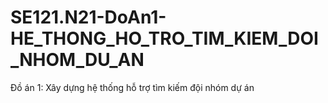 # SE121.N21-DoAn1-HE_THONG_HO_TRO_TIM_KIEM_DOI_NHOM_DU_AN
Đồ án 1: Xây dựng hệ thống hỗ trợ tìm kiếm đội nhóm dự án
